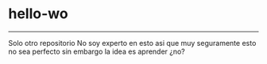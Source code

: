 # hello-wo
-------------
Solo otro repositorio
No soy experto en esto asi que muy seguramente esto no sea perfecto
sin embargo la idea es aprender ¿no?

